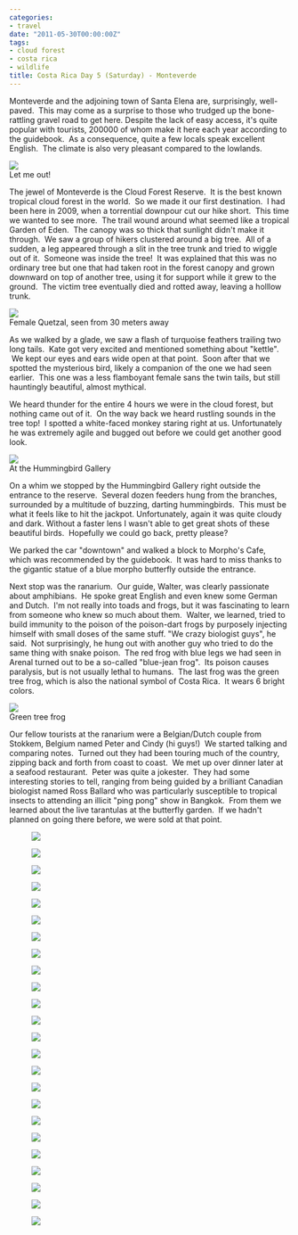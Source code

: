 ```yaml
---
categories:
- travel
date: "2011-05-30T00:00:00Z"
tags:
- cloud forest
- costa rica
- wildlife
title: Costa Rica Day 5 (Saturday) - Monteverde
---
```

Monteverde and the adjoining town of Santa Elena are, surprisingly, well-paved.  This may come as a surprise to those who trudged up the bone-rattling gravel road to get here. Despite the lack of easy access, it's quite popular with tourists, 200000 of whom make it here each year according to the guidebook.  As a consequence, quite a few locals speak excellent English.  The climate is also very pleasant compared to the lowlands.

<img src="http://yentran.isamonkey.org/gallery/costa-rica-5/dsc_1099.jpg" />
<figcaption>Let me out!</figcaption>

The jewel of Monteverde is the Cloud Forest Reserve.  It is the best known tropical cloud forest in the world.  So we made it our first destination.  I had been here in 2009, when a torrential downpour cut our hike short.  This time we wanted to see more.  The trail wound around what seemed like a tropical Garden of Eden.  The canopy was so thick that sunlight didn't make it through.  We saw a group of hikers clustered around a big tree.  All of a sudden, a leg appeared through a slit in the tree trunk and tried to wiggle out of it.  Someone was inside the tree!  It was explained that this was no ordinary tree but one that had taken root in the forest canopy and grown downward on top of another tree, using it for support while it grew to the ground.  The victim tree eventually died and rotted away, leaving a holllow trunk.

<img src="http://yentran.isamonkey.org/gallery/costa-rica-5/dsc_1145.jpg" />
<figcaption>Female Quetzal, seen from 30 meters away</figcaption>

As we walked by a glade, we saw a flash of turquoise feathers trailing two long tails.  Kate got very excited and mentioned something about "kettle".  We kept our eyes and ears wide open at that point.  Soon after that we spotted the mysterious bird, likely a companion of the one we had seen earlier.  This one was a less flamboyant female sans the twin tails, but still hauntingly beautiful, almost mythical.

We heard thunder for the entire 4 hours we were in the cloud forest, but nothing came out of it.  On the way back we heard rustling sounds in the tree top!  I spotted a white-faced monkey staring right at us. Unfortunately he was extremely agile and bugged out before we could get another good look.

<img src="http://yentran.isamonkey.org/gallery/costa-rica-5/dsc_0370(2).jpg" />
<figcaption>At the Hummingbird Gallery</figcaption>

On a whim we stopped by the Hummingbird Gallery right outside the entrance to the reserve.  Several dozen feeders hung from the branches, surrounded by a multitude of buzzing, darting hummingbirds.  This must be what it feels like to hit the jackpot. Unfortunately, again it was quite cloudy and dark. Without a faster lens I wasn't able to get great shots of these beautiful birds.  Hopefully we could go back, pretty please?

We parked the car "downtown" and walked a block to Morpho's Cafe, which was recommended by the guidebook.  It was hard to miss thanks to the gigantic statue of a blue morpho butterfly outside the entrance.

Next stop was the ranarium.  Our guide, Walter, was clearly passionate about amphibians.  He spoke great English and even knew some German and Dutch.  I'm not really into toads and frogs, but it was fascinating to learn from someone who knew so much about them.  Walter, we learned, tried to build immunity to the poison of the poison-dart frogs by purposely injecting himself with small doses of the same stuff. "We crazy biologist guys", he said.  Not surprisingly, he hung out with another guy who tried to do the same thing with snake poison.  The red frog with blue legs we had seen in Arenal turned out to be a so-called "blue-jean frog".  Its poison causes paralysis, but is not usually lethal to humans.  The last frog was the green tree frog, which is also the national symbol of Costa Rica.  It wears 6 bright colors.

<img src="http://yentran.isamonkey.org/gallery/costa-rica-5/dsc_0494(2).jpg" />
<figcaption>Green tree frog</figcaption>

Our fellow tourists at the ranarium were a Belgian/Dutch couple from Stokkem, Belgium named Peter and Cindy (hi guys!)  We started talking and comparing notes.  Turned out they had been touring much of the country, zipping back and forth from coast to coast.  We met up over dinner later at a seafood restaurant.  Peter was quite a jokester.  They had some interesting stories to tell, ranging from being guided by a brilliant Canadian biologist named Ross Ballard who was particularly susceptible to tropical insects to attending an illicit "ping pong" show in Bangkok.  From them we learned about the live tarantulas at the butterfly garden.  If we hadn't planned on going there before, we were sold at that point.


<figure>
  <img src="http://yentran.isamonkey.org/gallery/costa-rica-5/dsc_0007.jpg" />
</figure>
<figure>
  <img src="http://yentran.isamonkey.org/gallery/costa-rica-5/dsc_0014.jpg" />
</figure>
<figure>
  <img src="http://yentran.isamonkey.org/gallery/costa-rica-5/dsc_0019.jpg" />
</figure>
<figure>
  <img src="http://yentran.isamonkey.org/gallery/costa-rica-5/dsc_0043.jpg" />
</figure>
<figure>
  <img src="http://yentran.isamonkey.org/gallery/costa-rica-5/dsc_0055.jpg" />
</figure>
<figure>
  <img src="http://yentran.isamonkey.org/gallery/costa-rica-5/dsc_0056.jpg" />
</figure>
<figure>
  <img src="http://yentran.isamonkey.org/gallery/costa-rica-5/dsc_0057.jpg" />
</figure>
<figure>
  <img src="http://yentran.isamonkey.org/gallery/costa-rica-5/dsc_0061.jpg" />
</figure>
<figure>
  <img src="http://yentran.isamonkey.org/gallery/costa-rica-5/dsc_0062.jpg" />
</figure>
<figure>
  <img src="http://yentran.isamonkey.org/gallery/costa-rica-5/dsc_0105(2).jpg" />
</figure>
<figure>
  <img src="http://yentran.isamonkey.org/gallery/costa-rica-5/dsc_0163(2).jpg" />
</figure>
<figure>
  <img src="http://yentran.isamonkey.org/gallery/costa-rica-5/dsc_0270(2).jpg" />
</figure>
<figure>
  <img src="http://yentran.isamonkey.org/gallery/costa-rica-5/dsc_0349.jpg" />
</figure>
<figure>
  <img src="http://yentran.isamonkey.org/gallery/costa-rica-5/dsc_0388(2).jpg" />
</figure>
<figure>
  <img src="http://yentran.isamonkey.org/gallery/costa-rica-5/dsc_0400(2).jpg" />
</figure>
<figure>
  <img src="http://yentran.isamonkey.org/gallery/costa-rica-5/dsc_0434(2).jpg" />
</figure>
<figure>
  <img src="http://yentran.isamonkey.org/gallery/costa-rica-5/dsc_0463(2).jpg" />
</figure>
<figure>
  <img src="http://yentran.isamonkey.org/gallery/costa-rica-5/dsc_1112.jpg" />
</figure>
<figure>
  <img src="http://yentran.isamonkey.org/gallery/costa-rica-5/dsc_1125.jpg" />
</figure>
<figure>
  <img src="http://yentran.isamonkey.org/gallery/costa-rica-5/dsc_1132.jpg" />
</figure>
<figure>
  <img src="http://yentran.isamonkey.org/gallery/costa-rica-5/dsc_1137.jpg" />
</figure>
<figure>
  <img src="http://yentran.isamonkey.org/gallery/costa-rica-5/dsc_1138.jpg" />
</figure>
<figure>
  <img src="http://yentran.isamonkey.org/gallery/costa-rica-5/dsc_1140.jpg" />
</figure>
<figure>
  <img src="http://yentran.isamonkey.org/gallery/costa-rica-5/dsc_1156.jpg" />
</figure>
